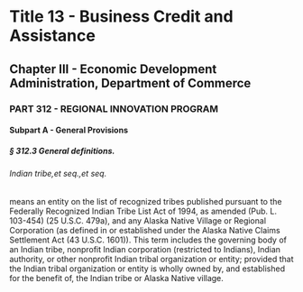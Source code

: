 
# Title 13 - Business Credit and Assistance
## Chapter III - Economic Development Administration, Department of Commerce
### PART 312 - REGIONAL INNOVATION PROGRAM
#### Subpart A - General Provisions
##### § 312.3 General definitions.
###### Indian tribe,et seq.,et seq.

means an entity on the list of recognized tribes published pursuant to the Federally Recognized Indian Tribe List Act of 1994, as amended (Pub. L. 103-454) (25 U.S.C. 479a), and any Alaska Native Village or Regional Corporation (as defined in or established under the Alaska Native Claims Settlement Act (43 U.S.C. 1601)). This term includes the governing body of an Indian tribe, nonprofit Indian corporation (restricted to Indians), Indian authority, or other nonprofit Indian tribal organization or entity; provided that the Indian tribal organization or entity is wholly owned by, and established for the benefit of, the Indian tribe or Alaska Native village.
